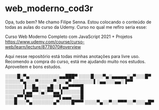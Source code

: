 # web_moderno_cod3r

Opa, tudo bem?
Me chamo Filipe Senna.
Estou colocando o conteúdo de todas as aulas do curso da Udemy.
Curso no qual me refiro seria esse: 

Curso Web Moderno Completo com JavaScript 2021 + Projetos
https://www.udemy.com/course/curso-web/learn/lecture/8778070#overview

Aqui nesse repositório está todas minhas anotações para livre uso.
Recomendo a compra do curso, está me ajudando muito nos estudos.
Aproveitem e bons estudos.

░░░░█░▀▄░░░░░░░░░░▄▄███▀ 
░░░░█░░░▀▄░▄▄▄▄▄░▄▀░░░█▀ 
░░░░░▀▄░░░▀░░░░░▀░░░▄▀ 
░░░░░░░▌░▄▄░░░▄▄░▐▀▀
░░░░░░▐░░█▄░░░▄█░░▌▄▄▀▀▀▀█ 
░░░░░░▌▄▄▀▀░▄░▀▀▄▄▐░░░░░░█ 
░░░▄▀▀▐▀▀░░░░░░░▀▀▌▄▄▄░░░█ 
░░░█░░░▀▄░░░░░░░▄▀░░░░█▀▀▀ 
░░░░▀▄░░▀░░▀▀▀░░▀░░░▄█▀

